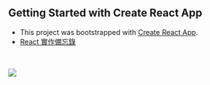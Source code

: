 ## Getting Started with Create React App

- This project was bootstrapped with [Create React App](https://github.com/facebook/create-react-app).
- [React 實作備忘錄](https://lindsay0214.github.io/react-first/)

</br>

![](https://i.imgur.com/27KGHNl.gif)
